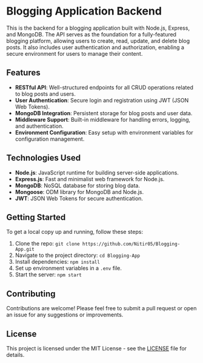 # Blogging Application Backend

This is the backend for a blogging application built with Node.js, Express, and MongoDB. The API serves as the foundation for a fully-featured blogging platform, allowing users to create, read, update, and delete blog posts. It also includes user authentication and authorization, enabling a secure environment for users to manage their content.

## Features

- **RESTful API**: Well-structured endpoints for all CRUD operations related to blog posts and users.
- **User Authentication**: Secure login and registration using JWT (JSON Web Tokens).
- **MongoDB Integration**: Persistent storage for blog posts and user data.
- **Middleware Support**: Built-in middleware for handling errors, logging, and authentication.
- **Environment Configuration**: Easy setup with environment variables for configuration management.

## Technologies Used

- **Node.js**: JavaScript runtime for building server-side applications.
- **Express.js**: Fast and minimalist web framework for Node.js.
- **MongoDB**: NoSQL database for storing blog data.
- **Mongoose**: ODM library for MongoDB and Node.js.
- **JWT**: JSON Web Tokens for secure authentication.

## Getting Started

To get a local copy up and running, follow these steps:

1. Clone the repo: `git clone https://github.com/Nitir05/Blogging-App.git`
2. Navigate to the project directory: `cd Blogging-App`
3. Install dependencies: `npm install`
4. Set up environment variables in a `.env` file.
5. Start the server: `npm start`

## Contributing

Contributions are welcome! Please feel free to submit a pull request or open an issue for any suggestions or improvements.

## License

This project is licensed under the MIT License - see the [LICENSE](LICENSE) file for details.
